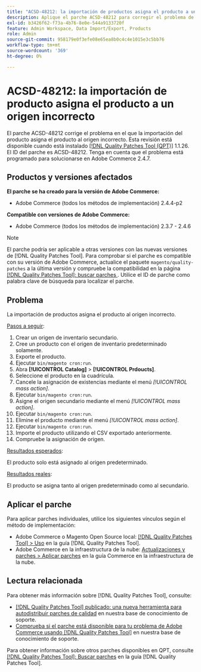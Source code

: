 ```yaml
---
title: "ACSD-48212: la importación de productos asigna el producto a un origen incorrecto"
description: Aplique el parche ACSD-48212 para corregir el problema de Adobe Commerce donde la importación del producto asigna el producto al origen incorrecto.
exl-id: b3426f62-f73a-4b76-8e0e-544a9133720f
feature: Admin Workspace, Data Import/Export, Products
role: Admin
source-git-commit: 958179e0f3efe08e65ea8b0c4c4e1015e3c5bb76
workflow-type: tm+mt
source-wordcount: '369'
ht-degree: 0%

---
```


# ACSD-48212: la importación de producto asigna el producto a un origen incorrecto

El parche ACSD-48212 corrige el problema en el que la importación del producto asigna el producto al origen incorrecto. Esta revisión está disponible cuando está instalado [[!DNL Quality Patches Tool (QPT)]](/help/announcements/adobe-commerce-announcements/magento-quality-patches-released-new-tool-to-self-serve-quality-patches.md) 1.1.26. El ID del parche es ACSD-48212. Tenga en cuenta que el problema está programado para solucionarse en Adobe Commerce 2.4.7.

## Productos y versiones afectados

**El parche se ha creado para la versión de Adobe Commerce:**

* Adobe Commerce (todos los métodos de implementación) 2.4.4-p2

**Compatible con versiones de Adobe Commerce:**

* Adobe Commerce (todos los métodos de implementación) 2.3.7 - 2.4.6

>[!NOTE]
>
>El parche podría ser aplicable a otras versiones con las nuevas versiones de [!DNL Quality Patches Tool]. Para comprobar si el parche es compatible con su versión de Adobe Commerce, actualice el paquete `magento/quality-patches` a la última versión y compruebe la compatibilidad en la página [[!DNL Quality Patches Tool]: buscar parches ](https://experienceleague.adobe.com/tools/commerce-quality-patches/index.html?lang=es). Utilice el ID de parche como palabra clave de búsqueda para localizar el parche.

## Problema

La importación de productos asigna el producto al origen incorrecto.

<u>Pasos a seguir</u>:

1. Crear un origen de inventario secundario.
1. Cree un producto con el origen de inventario predeterminado solamente.
1. Exporte el producto.
1. Ejecutar `bin/magento cron:run`.
1. Abra **[!UICONTROL Catalog]** > **[!UICONTROL Prdoucts]**.
1. Seleccione el producto en la cuadrícula.
1. Cancele la asignación de existencias mediante el menú *[!UICONTROL mass action]*.
1. Ejecutar `bin/magento cron:run`.
1. Asigne el origen secundario mediante el menú *[!UICONTROL mass action]*.
1. Ejecutar `bin/magento cron:run`.
1. Elimine el producto mediante el menú *[!UICONTROL mass action]*.
1. Ejecutar `bin/magento cron:run`.
1. Importe el producto utilizando el CSV exportado anteriormente.
1. Compruebe la asignación de origen.

<u>Resultados esperados</u>:

El producto solo está asignado al origen predeterminado.

<u>Resultados reales</u>:

El producto se asigna tanto al origen predeterminado como al secundario.

## Aplicar el parche

Para aplicar parches individuales, utilice los siguientes vínculos según el método de implementación:

* Adobe Commerce o Magento Open Source local: [[!DNL Quality Patches Tool] > Uso](https://experienceleague.adobe.com/docs/commerce-operations/tools/quality-patches-tool/usage.html?lang=es) en la guía [!DNL Quality Patches Tool].
* Adobe Commerce en la infraestructura de la nube: [Actualizaciones y parches > Aplicar parches](https://experienceleague.adobe.com/docs/commerce-cloud-service/user-guide/develop/upgrade/apply-patches.html?lang=es) en la guía Commerce en la infraestructura de la nube.

## Lectura relacionada

Para obtener más información sobre [!DNL Quality Patches Tool], consulte:

* [[!DNL Quality Patches Tool] publicado: una nueva herramienta para autodistribuir parches de calidad](/help/announcements/adobe-commerce-announcements/magento-quality-patches-released-new-tool-to-self-serve-quality-patches.md) en nuestra base de conocimiento de soporte.
* [Comprueba si el parche está disponible para tu problema de Adobe Commerce usando [!DNL Quality Patches Tool]](/help/support-tools/patches-available-in-qpt-tool/check-patch-for-magento-issue-with-magento-quality-patches.md) en nuestra base de conocimiento de soporte.

Para obtener información sobre otros parches disponibles en QPT, consulte [[!DNL Quality Patches Tool]: Buscar parches](https://experienceleague.adobe.com/tools/commerce-quality-patches/index.html?lang=es) en la guía [!DNL Quality Patches Tool].
